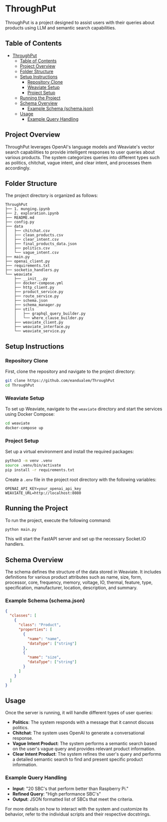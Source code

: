 # ThroughPut

ThroughPut is a project designed to assist users with their queries about products using LLM and semantic search capabilities.

## Table of Contents

- [ThroughPut](#throughput)
  - [Table of Contents](#table-of-contents)
  - [Project Overview](#project-overview)
  - [Folder Structure](#folder-structure)
  - [Setup Instructions](#setup-instructions)
    - [Repository Clone](#repository-clone)
    - [Weaviate Setup](#weaviate-setup)
    - [Project Setup](#project-setup)
  - [Running the Project](#running-the-project)
  - [Schema Overview](#schema-overview)
    - [Example Schema (schema.json)](#example-schema-schemajson)
  - [Usage](#usage)
    - [Example Query Handling](#example-query-handling)

## Project Overview

ThroughPut leverages OpenAI's language models and Weaviate's vector search capabilities to provide intelligent responses to user queries about various products. The system categorizes queries into different types such as politics, chitchat, vague intent, and clear intent, and processes them accordingly.

## Folder Structure

The project directory is organized as follows:

```
ThroughPut
├── 1. munging.ipynb
├── 2. exploration.ipynb
├── README.md
├── config.py
├── data
│   ├── chitchat.csv
│   ├── clean_products.csv
│   ├── clear_intent.csv
│   ├── final_products_data.json
│   ├── politics.csv
│   └── vague_intent.csv
├── main.py
├── openai_client.py
├── requirements.txt
├── socketio_handlers.py
└── weaviate
    ├── __init__.py
    ├── docker-compose.yml
    ├── http_client.py
    ├── product_service.py
    ├── route_service.py
    ├── schema.json
    ├── schema_manager.py
    ├── utils
    │   ├── graphql_query_builder.py
    │   └── where_clause_builder.py
    ├── weaviate_client.py
    ├── weaviate_interface.py
    └── weaviate_service.py
```

## Setup Instructions

### Repository Clone

First, clone the repository and navigate to the project directory:

```sh
git clone https://github.com/eandualem/ThroughPut
cd ThroughPut
```

### Weaviate Setup

To set up Weaviate, navigate to the `weaviate` directory and start the services using Docker Compose:

```sh
cd weaviate
docker-compose up
```

### Project Setup

Set up a virtual environment and install the required packages:

```sh
python3 -m venv .venv
source .venv/bin/activate
pip install -r requirements.txt
```

Create a `.env` file in the project root directory with the following variables:

```
OPENAI_API_KEY=your_openai_api_key
WEAVIATE_URL=http://localhost:8080
```

## Running the Project

To run the project, execute the following command:

```sh
python main.py
```

This will start the FastAPI server and set up the necessary Socket.IO handlers.

## Schema Overview

The schema defines the structure of the data stored in Weaviate. It includes definitions for various product attributes such as name, size, form, processor, core, frequency, memory, voltage, IO, thermal, feature, type, specification, manufacturer, location, description, and summary.

### Example Schema (schema.json)

```json
{
  "classes": [
    {
      "class": "Product",
      "properties": [
        {
          "name": "name",
          "dataType": ["string"]
        },
        {
          "name": "size",
          "dataType": ["string"]
        }
      ]
    }
  ]
}
```

## Usage

Once the server is running, it will handle different types of user queries:

- **Politics**: The system responds with a message that it cannot discuss politics.
- **Chitchat**: The system uses OpenAI to generate a conversational response.
- **Vague Intent Product**: The system performs a semantic search based on the user's vague query and provides relevant product information.
- **Clear Intent Product**: The system refines the user's query and performs a detailed semantic search to find and present specific product information.

### Example Query Handling

- **Input**: "20 SBC's that perform better than Raspberry Pi."
- **Refined Query**: "High performance SBC's"
- **Output**: JSON formatted list of SBCs that meet the criteria.

For more details on how to interact with the system and customize its behavior, refer to the individual scripts and their respective docstrings.
